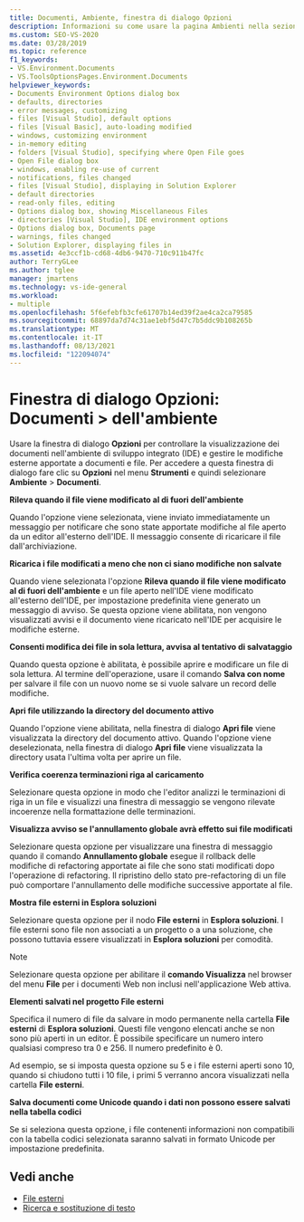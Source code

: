 ```yaml
---
title: Documenti, Ambiente, finestra di dialogo Opzioni
description: Informazioni su come usare la pagina Ambienti nella sezione Documenti per controllare la visualizzazione dei documenti nell'IDE e gestire le modifiche esterne a documenti e file.
ms.custom: SEO-VS-2020
ms.date: 03/28/2019
ms.topic: reference
f1_keywords:
- VS.Environment.Documents
- VS.ToolsOptionsPages.Environment.Documents
helpviewer_keywords:
- Documents Environment Options dialog box
- defaults, directories
- error messages, customizing
- files [Visual Studio], default options
- files [Visual Basic], auto-loading modified
- windows, customizing environment
- in-memory editing
- folders [Visual Studio], specifying where Open File goes
- Open File dialog box
- windows, enabling re-use of current
- notifications, files changed
- files [Visual Studio], displaying in Solution Explorer
- default directories
- read-only files, editing
- Options dialog box, showing Miscellaneous Files
- directories [Visual Studio], IDE environment options
- Options dialog box, Documents page
- warnings, files changed
- Solution Explorer, displaying files in
ms.assetid: 4e3ccf1b-cd68-4db6-9470-710c911b47fc
author: TerryGLee
ms.author: tglee
manager: jmartens
ms.technology: vs-ide-general
ms.workload:
- multiple
ms.openlocfilehash: 5f6efebfb3cfe61707b14ed39f2ae4ca2ca79585
ms.sourcegitcommit: 68897da7d74c31ae1ebf5d47c7b5ddc9b108265b
ms.translationtype: MT
ms.contentlocale: it-IT
ms.lasthandoff: 08/13/2021
ms.locfileid: "122094074"
---
```

# <a name="options-dialog-box-environment--documents"></a>Finestra di dialogo Opzioni: Documenti \> dell'ambiente

Usare la finestra di dialogo **Opzioni** per controllare la visualizzazione dei documenti nell'ambiente di sviluppo integrato (IDE) e gestire le modifiche esterne apportate a documenti e file. Per accedere a questa finestra di dialogo fare clic su **Opzioni** nel menu **Strumenti** e quindi selezionare **Ambiente** > **Documenti**.

**Rileva quando il file viene modificato al di fuori dell'ambiente**

Quando l'opzione viene selezionata, viene inviato immediatamente un messaggio per notificare che sono state apportate modifiche al file aperto da un editor all'esterno dell'IDE. Il messaggio consente di ricaricare il file dall'archiviazione.

**Ricarica i file modificati a meno che non ci siano modifiche non salvate**

Quando viene selezionata l'opzione **Rileva quando il file viene modificato al di fuori dell'ambiente** e un file aperto nell'IDE viene modificato all'esterno dell'IDE, per impostazione predefinita viene generato un messaggio di avviso. Se questa opzione viene abilitata, non vengono visualizzati avvisi e il documento viene ricaricato nell'IDE per acquisire le modifiche esterne.

**Consenti modifica dei file in sola lettura, avvisa al tentativo di salvataggio**

Quando questa opzione è abilitata, è possibile aprire e modificare un file di sola lettura. Al termine dell'operazione, usare il comando **Salva con nome** per salvare il file con un nuovo nome se si vuole salvare un record delle modifiche.

**Apri file utilizzando la directory del documento attivo**

Quando l'opzione viene abilitata, nella finestra di dialogo **Apri file** viene visualizzata la directory del documento attivo. Quando l'opzione viene deselezionata, nella finestra di dialogo **Apri file** viene visualizzata la directory usata l'ultima volta per aprire un file.

**Verifica coerenza terminazioni riga al caricamento**

Selezionare questa opzione in modo che l'editor analizzi le terminazioni di riga in un file e visualizzi una finestra di messaggio se vengono rilevate incoerenze nella formattazione delle terminazioni.

**Visualizza avviso se l'annullamento globale avrà effetto sui file modificati**

Selezionare questa opzione per visualizzare una finestra di messaggio quando il comando **Annullamento globale** esegue il rollback delle modifiche di refactoring apportate ai file che sono stati modificati dopo l'operazione di refactoring. Il ripristino dello stato pre-refactoring di un file può comportare l'annullamento delle modifiche successive apportate al file.

**Mostra file esterni in Esplora soluzioni**

Selezionare questa opzione per il nodo **File esterni** in **Esplora soluzioni**. I file esterni sono file non associati a un progetto o a una soluzione, che possono tuttavia essere visualizzati in **Esplora soluzioni** per comodità.

> [!NOTE]
> Selezionare questa opzione per abilitare il **comando Visualizza** nel browser del menu **File** per i documenti Web non inclusi nell'applicazione Web attiva.

**Elementi salvati nel progetto File esterni**

Specifica il numero di file da salvare in modo permanente nella cartella **File esterni** di **Esplora soluzioni**. Questi file vengono elencati anche se non sono più aperti in un editor. È possibile specificare un numero intero qualsiasi compreso tra 0 e 256. Il numero predefinito è 0.

Ad esempio, se si imposta questa opzione su 5 e i file esterni aperti sono 10, quando si chiudono tutti i 10 file, i primi 5 verranno ancora visualizzati nella cartella **File esterni**.

**Salva documenti come Unicode quando i dati non possono essere salvati nella tabella codici**

Se si seleziona questa opzione, i file contenenti informazioni non compatibili con la tabella codici selezionata saranno salvati in formato Unicode per impostazione predefinita.

## <a name="see-also"></a>Vedi anche

- [File esterni](../../ide/reference/miscellaneous-files.md)
- [Ricerca e sostituzione di testo](../../ide/finding-and-replacing-text.md)
